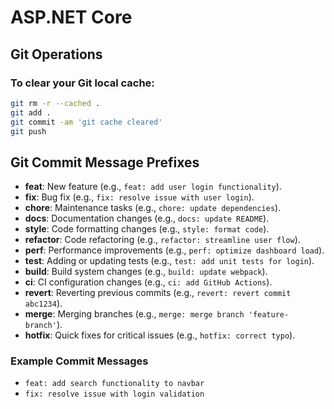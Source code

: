 # ASP.NET Core

## Git Operations

### To clear your Git local cache:

````bash
git rm -r --cached .
git add .
git commit -am 'git cache cleared'
git push
````


## Git Commit Message Prefixes

- **feat**: New feature (e.g., `feat: add user login functionality`).
- **fix**: Bug fix (e.g., `fix: resolve issue with user login`).
- **chore**: Maintenance tasks (e.g., `chore: update dependencies`).
- **docs**: Documentation changes (e.g., `docs: update README`).
- **style**: Code formatting changes (e.g., `style: format code`).
- **refactor**: Code refactoring (e.g., `refactor: streamline user flow`).
- **perf**: Performance improvements (e.g., `perf: optimize dashboard load`).
- **test**: Adding or updating tests (e.g., `test: add unit tests for login`).
- **build**: Build system changes (e.g., `build: update webpack`).
- **ci**: CI configuration changes (e.g., `ci: add GitHub Actions`).
- **revert**: Reverting previous commits (e.g., `revert: revert commit abc1234`).
- **merge**: Merging branches (e.g., `merge: merge branch 'feature-branch'`).
- **hotfix**: Quick fixes for critical issues (e.g., `hotfix: correct typo`).

### Example Commit Messages

- `feat: add search functionality to navbar`
- `fix: resolve issue with login validation`

